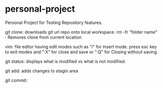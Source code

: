 # personal-project
Personal Project for Testing Repository features.

git clone: downloads git url repo onto local workspace.
rm -fr "folder name" : Removes clone from current location

vim: file editor having edit modes such as "i" for insert mode. press esc key to exit modes and ":X" for close and save or ":Q" for Closing without saving.

git status: displays what is modified vs what is not modified.

git add: adds changes to stagin area

git commit:


